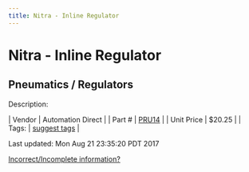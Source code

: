 ```yaml
---
title: Nitra - Inline Regulator
---
```


# Nitra - Inline Regulator
## Pneumatics / Regulators
Description: 	 

| Vendor | Automation Direct | 
| Part # | [PRU14](https://www.automationdirect.com) | 
| Unit Price | $20.25 | 
| Tags: | [suggest tags](https://docs.google.com/forms/d/e/1FAIpQLSeWyY8v3RgOty-MyWmh9U0iivNYN_molChYyS-0U-o-kOAv_g/viewform) | 

Last updated: Mon Aug 21 23:35:20 PDT 2017

 [Incorrect/Incomplete information?](https://docs.google.com/forms/d/e/1FAIpQLSeWyY8v3RgOty-MyWmh9U0iivNYN_molChYyS-0U-o-kOAv_g/viewform)
